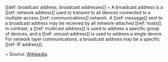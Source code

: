 [[def: broadcast address, broadcast addresses]]
~ A broadcast address is a [[ref: network address]] used to transmit to all devices connected to a multiple-access [[ref: communications]] network. A [[ref: message]] sent to a broadcast address may be received by all network-attached [[ref: hosts]]. In contrast, a [[ref: multicast address]] is used to address a specific group of devices, and a [[ref: unicast address]] is used to address a single device. For network layer communications, a broadcast address may be a specific [[ref: IP address]].

~ Source: [Wikipedia](https://en.wikipedia.org/wiki/Network_address).

